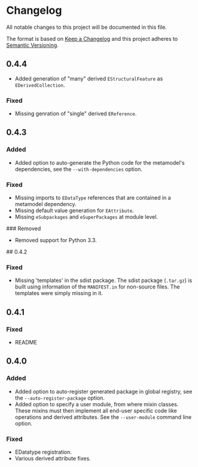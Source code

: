 # Changelog
All notable changes to this project will be documented in this file.

The format is based on [Keep a Changelog](http://keepachangelog.com/en/1.0.0/) and this project
adheres to [Semantic Versioning](http://semver.org/spec/v2.0.0.html).

## 0.4.4
- Added generation of "many" derived `EStructuralFeature` as `EDerivedCollection`.

### Fixed
- Missing genration of "single" derived `EReference`.

## 0.4.3
### Added

- Added option to auto-generate the Python code for the metamodel's dependencies,
  see the `--with-dependencies` option.

### Fixed
- Missing imports to `EDataType` references that are contained in a metamodel dependency.
- Missing default value generation for `EAttribute`.
- Missing `eSubpackages` and `eSuperPackages` at module level.

### Removed
- Removed support for Python 3.3.

## 0.4.2
### Fixed

- Missing 'templates' in the sdist package. The sdist package (`.tar.gz`) is
  built using information of the `MANIFEST.in` for non-source files. The
  templates were simply missing in it.

## 0.4.1
### Fixed

- README

## 0.4.0
### Added

- Added option to auto-register generated package in global registry, see the
  `--auto-register-package` option.
- Added option to specify a user module, from where mixin classes. These mixins must then implement
  all end-user specific code like operations and derived attributes. See the `--user-module`
  command line option.

### Fixed

- EDatatype registration.
- Various derived attribute fixes.
